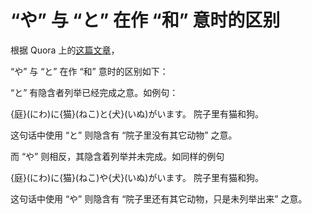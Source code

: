 # “や” 与 “と” 在作 “和” 意时的区别

根据 Quora 上的[这篇文章](https://www.quora.com/Japanese-language-Difference-between-ya-and-to-Both-mean-and-but-Im-not-sure-where-they-differ)，

“や” 与 “と” 在作 “和” 意时的区别如下：

“と” 有隐含者列举已经完成之意。如例句：

{庭}(にわ)に{猫}(ねこ)と{犬}(いぬ)がいます。
院子里有猫和狗。

这句话中使用 “と” 则隐含有 “院子里没有其它动物” 之意。

而 “や” 则相反，其隐含着列举并未完成。如同样的例句

{庭}(にわ)に{猫}(ねこ)や{犬}(いぬ)がいます。
院子里有猫和狗。

这句话中使用 “や” 则隐含有 “院子里还有其它动物，只是未列举出来” 之意。
